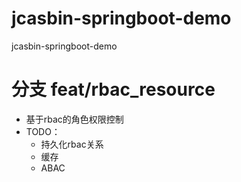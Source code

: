 # jcasbin-springboot-demo
jcasbin-springboot-demo
# 分支 feat/rbac_resource
  * 基于rbac的角色权限控制
  * TODO：
    * 持久化rbac关系
    * 缓存
    * ABAC
